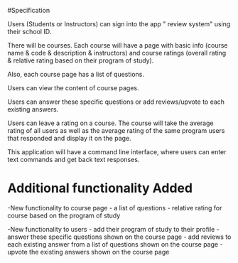 #Specification

Users (Students or Instructors) can sign into the app " review system" using their school ID. 

There will be courses. Each course will have a page with basic info (course name & code & description & instructors) and course ratings (overall rating & relative rating based on their program of study).

Also, each course page has a list of questions.

Users can view the content of course pages.

Users can answer these specific questions or add reviews/upvote to each existing answers.

Users can leave a rating on a course. The course will take the average rating of all users as well as the average rating of the same program users that responded and display it on the page.

This application will have a command line interface, where users can enter text commands and get back text responses.

# Additional functionality Added 

-New functionality to course page 
    - a list of questions 
    - relative rating for course based on the program of study

-New functionality to users
    - add their program of study to their profile 
    - answer these specific questions shown on the course page 
    - add reviews to each existing answer from a list of questions shown on the course page
    - upvote the existing answers shown on the course page





